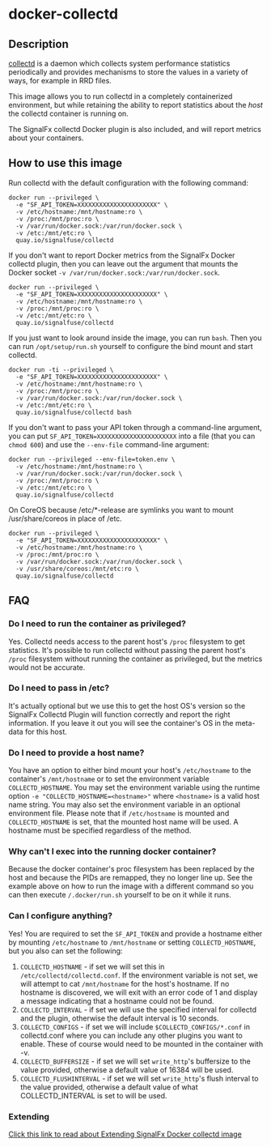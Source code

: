 # docker-collectd

## Description

[collectd](http://collectd.org) is a daemon which collects system performance
statistics periodically and provides mechanisms to store the values in a
variety of ways, for example in RRD files.

This image allows you to run collectd in a completely containerized
environment, but while retaining the ability to report statistics about the
_host_ the collectd container is running on.

The SignalFx collectd Docker plugin is also included, and will report metrics
about your containers.

## How to use this image

Run collectd with the default configuration with the following command:

```
docker run --privileged \
  -e "SF_API_TOKEN=XXXXXXXXXXXXXXXXXXXXXX" \
  -v /etc/hostname:/mnt/hostname:ro \
  -v /proc:/mnt/proc:ro \
  -v /var/run/docker.sock:/var/run/docker.sock \
  -v /etc:/mnt/etc:ro \
  quay.io/signalfuse/collectd
```

If you don't want to report Docker metrics from the SignalFx Docker collectd
plugin, then you can leave out the argument that mounts
the Docker socket `-v /var/run/docker.sock:/var/run/docker.sock`.

```
docker run --privileged \
  -e "SF_API_TOKEN=XXXXXXXXXXXXXXXXXXXXXX" \
  -v /etc/hostname:/mnt/hostname:ro \
  -v /proc:/mnt/proc:ro \
  -v /etc:/mnt/etc:ro \
  quay.io/signalfuse/collectd
```

If you just want to look around inside the image, you can run `bash`.
Then you can run `/opt/setup/run.sh` yourself to configure the bind mount
and start collectd.

```
docker run -ti --privileged \
  -e "SF_API_TOKEN=XXXXXXXXXXXXXXXXXXXXXX" \
  -v /etc/hostname:/mnt/hostname:ro \
  -v /proc:/mnt/proc:ro \
  -v /var/run/docker.sock:/var/run/docker.sock \
  -v /etc:/mnt/etc:ro \
  quay.io/signalfuse/collectd bash
```

If you don't want to pass your API token through a command-line argument, you
can put `SF_API_TOKEN=XXXXXXXXXXXXXXXXXXXXXX` into a file (that you can
`chmod 600`) and use the `--env-file` command-line argument:

```
docker run --privileged --env-file=token.env \
  -v /etc/hostname:/mnt/hostname:ro \
  -v /var/run/docker.sock:/var/run/docker.sock \
  -v /proc:/mnt/proc:ro \
  -v /etc:/mnt/etc:ro \
  quay.io/signalfuse/collectd
```

On CoreOS because /etc/*-release are symlinks you want to mount
/usr/share/coreos in place of /etc.

```
docker run --privileged \
  -e "SF_API_TOKEN=XXXXXXXXXXXXXXXXXXXXXX" \
  -v /etc/hostname:/mnt/hostname:ro \
  -v /proc:/mnt/proc:ro \
  -v /var/run/docker.sock:/var/run/docker.sock \
  -v /usr/share/coreos:/mnt/etc:ro \
  quay.io/signalfuse/collectd
```

## FAQ

### Do I need to run the container as privileged?

Yes. Collectd needs access to the parent host's `/proc` filesystem to get
statistics. It's possible to run collectd without passing the parent host's
`/proc` filesystem without running the container as privileged, but the metrics
would not be accurate.

### Do I need to pass in /etc?

It's actually optional but we use this to get the host OS's version so the
SignalFx Collectd Plugin will function correctly and report the right
information.  If you leave it out you will see the container's OS in the
meta-data for this host.

### Do I need to provide a host name?

You have an option to either bind mount your host's `/etc/hostname` to the
container's `/mnt/hostname` or to set the environment variable
`COLLECTD_HOSTNAME`. You may set the environment variable using the runtime
option `-e "COLLECTD_HOSTNAME=<hostname>"` where `<hostname>` is a
valid host name string. You may also set the environment variable in an optional
 environment file.  Please note that if `/etc/hostname` is mounted and
 `COLLECTD_HOSTNAME` is set, that the mounted host name will be used.
A hostname must be specified regardless of the method.

### Why can't I exec into the running docker container?

Because the docker container's proc filesystem has been replaced by the host
and because the PIDs are remapped, they no longer line up. See the example
above on how to run the image with a different command so you can then execute
`/.docker/run.sh` yourself to be on it while it runs.

### Can I configure anything?

Yes! You are required to set the `SF_API_TOKEN` and provide a hostname either
by mounting `/etc/hostname` to `/mnt/hostname` or setting `COLLECTD_HOSTNAME`,
but you also can set the following:

1. `COLLECTD_HOSTNAME` - if set we will set this in
   `/etc/collectd/collectd.conf`.  If the environment variable is not set,
   we will attempt to cat `/mnt/hostname` for the host's hostname.  If no hostname
   is discovered, we will exit with an error code of 1 and display a message
   indicating that a hostname could not be found.
1. `COLLECTD_INTERVAL` - if set we will use the specified interval for collectd
   and the plugin, otherwise the default interval is 10 seconds.
1. `COLLECTD_CONFIGS` - if set we will include `$COLLECTD_CONFIGS/*.conf` in
   collectd.conf where you can include any other plugins you want to enable.
   These of course would need to be mounted in the container with -v.
1. `COLLECTD_BUFFERSIZE` - if set we will set `write_http`'s buffersize to the
   value provided, otherwise a default value of 16384 will be used.
1. `COLLECTD_FLUSHINTERVAL` - if set we will set `write_http`'s flush interval
   to the value provided, otherwise a default value of what COLLECTD_INTERVAL
   is set to will be used.

### Extending
[Click this link to read about Extending SignalFx Docker collectd image](./docs/EXTENDING.md)
